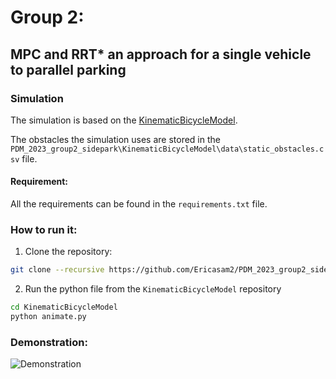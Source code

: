 # Group 2:
## MPC and RRT* an approach for a single vehicle to parallel parking
### Simulation
The simulation is based on the [KinematicBicycleModel](https://github.com/winstxnhdw/KinematicBicycleModel/tree/main).

The obstacles the simulation uses are stored in the `PDM_2023_group2_sidepark\KinematicBicycleModel\data\static_obstacles.csv` file.

#### Requirement:
All the requirements can be found in the `requirements.txt` file.


### How to run it:
1. Clone the repository:
```bash
git clone --recursive https://github.com/Ericasam2/PDM_2023_group2_sidepark.git
```
2. Run the python file from the `KinematicBicycleModel` repository
```bash
cd KinematicBicycleModel
python animate.py
```

### Demonstration:
![Demonstration ](KinematicBicycleModel/animation.gif)


